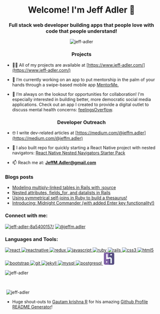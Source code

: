 <h1 align="center">Welcome! I'm Jeff Adler 🙇 </h1>
<h3 align="center">Full stack web developer building apps that people love with code that people understand!</h3>

<p align="center"> <img src="https://komarev.com/ghpvc/?username=jeff-adler" alt="jeff-adler" /> </p>

<h3 align="center">Projects</h3>

- 👨‍💻 All of my projects are available at [https://www.jeff-adler.com/](https://www.jeff-adler.com/)

- 📱 I’m currently working on an app to put mentorship in the palm of your hands through a swipe-based mobile app [MentorMe.](https://www.jeff-adler.com/project/2020-10-05-mentorme)

- 🙏 I’m always on the lookout for opportunities for collaboration! I'm especially interested in building better, more democratic social media applications. Check out an app I created to provide a digital outlet to discuss mental health concerns: [feelingsOverflow](https://www.jeff-adler.com/project/2020-09-13-feelingsoverflow).

<h3 align="center">Developer Outreach</h3>

- 🤓 I write dev-related articles at [https://medium.com/@jeffm.adler](https://medium.com/@jeffm.adler)

- 🚄 I also built repo for quickly starting a React Native project with nested navigators: [React Native Nested Navigators Starter Pack](https://github.com/Jeff-Adler/react-native-navigation-example)

- 📫 Reach me at: **JeffM.Adler@gmail.com**

### Blogs posts

<!-- BLOG-POST-LIST:START -->

- [Modeling multiply-linked tables in Rails with :source](https://medium.com/@jeffm.adler/modeling-multiply-linked-tables-in-rails-with-source-b3b0137d0179?source=rss-fd1089d8862------2)
- [Nested attributes, fields_for, and datalists in Rails](https://medium.com/@jeffm.adler/nested-attributes-fields-for-and-datalists-in-rails-4838204556ff?source=rss-fd1089d8862------2)
- [Using symmetrical self-joins in Ruby to build a thesaurus!](https://medium.com/@jeffm.adler/using-symmetrical-self-joins-in-ruby-to-build-a-thesaurus-f3760167d00e?source=rss-fd1089d8862------2)
- [Introducing: Midnight Commander (with added Enter key functionality!)](https://medium.com/@jeffm.adler/a-quick-fix-way-to-go-full-terminal-on-a-mac-ef5ae6a26604?source=rss-fd1089d8862------2)
<!-- BLOG-POST-LIST:END -->

<p align="left">
<h3 align="left">Connect with me:</h3>
<a href="https://linkedin.com/in/jeff-adler-8a5400157/" target="blank"><img align="center" src="https://cdn.jsdelivr.net/npm/simple-icons@3.0.1/icons/linkedin.svg" alt="jeff-adler-8a5400157/" height="30" width="40" /></a>
<a href="https://medium.com/@jeffm.adler" target="blank"><img align="center" src="https://cdn.jsdelivr.net/npm/simple-icons@3.0.1/icons/medium.svg" alt="@jeffm.adler" height="30" width="40" /></a>
</p>

<h3 align="left">Languages and Tools:</h3>
<p align="left">  <a href="https://reactjs.org/" target="_blank"> <img src="https://devicons.github.io/devicon/devicon.git/icons/react/react-original-wordmark.svg" alt="react" width="40" height="40"/> </a> <a href="https://reactnative.dev/" target="_blank"> <img src="https://reactnative.dev/img/header_logo.svg" alt="reactnative" width="40" height="40"/> </a> <a href="https://redux.js.org" target="_blank"> <img src="https://devicons.github.io/devicon/devicon.git/icons/redux/redux-original.svg" alt="redux" width="40" height="40"/> </a><a href="https://developer.mozilla.org/en-US/docs/Web/JavaScript" target="_blank"> <img src="https://devicons.github.io/devicon/devicon.git/icons/javascript/javascript-original.svg" alt="javascript" width="40" height="40"/> </a> <a href="https://www.ruby-lang.org/en/" target="_blank"> <img src="https://devicons.github.io/devicon/devicon.git/icons/ruby/ruby-original-wordmark.svg" alt="ruby" width="40" height="40"/> </a> <a href="https://rubyonrails.org" target="_blank"> <img src="https://devicons.github.io/devicon/devicon.git/icons/rails/rails-original-wordmark.svg" alt="rails" width="40" height="40"/> </a>  <a href="https://www.w3schools.com/css/" target="_blank"> <img src="https://devicons.github.io/devicon/devicon.git/icons/css3/css3-original-wordmark.svg" alt="css3" width="40" height="40"/> </a>  <a href="https://www.w3.org/html/" target="_blank"> <img src="https://devicons.github.io/devicon/devicon.git/icons/html5/html5-original-wordmark.svg" alt="html5" width="40" height="40"/> </a> <a href="https://getbootstrap.com" target="_blank"> <img src="https://devicons.github.io/devicon/devicon.git/icons/bootstrap/bootstrap-plain.svg" alt="bootstrap" width="40" height="40"/> </a><a href="https://git-scm.com/" target="_blank"> <img src="https://www.vectorlogo.zone/logos/git-scm/git-scm-icon.svg" alt="git" width="40" height="40"/> </a>  <a href="https://jekyllrb.com/" target="_blank"> <img src="https://www.vectorlogo.zone/logos/jekyllrb/jekyllrb-icon.svg" alt="jekyll" width="40" height="40"/> </a> <a href="https://www.mysql.com/" target="_blank"> <img src="https://devicons.github.io/devicon/devicon.git/icons/mysql/mysql-original-wordmark.svg" alt="mysql" width="40" height="40"/> </a> <a href="https://www.postgresql.org" target="_blank"> <img src="https://devicons.github.io/devicon/devicon.git/icons/postgresql/postgresql-original-wordmark.svg" alt="postgresql" width="40" height="40"/> </a> <img src="./screenshots/heroku.png" alt="heroku" width="40" height="40"/> </p>

<p><img align="center" src="https://github-readme-stats.vercel.app/api/top-langs/?username=jeff-adler&layout=compact" alt="jeff-adler" /></p> </br>

<p>&nbsp;<img align="center" src="https://github-readme-stats.vercel.app/api?username=jeff-adler&show_icons=true" alt="jeff-adler" /></p>

- Huge shout-outs to <a href="https://github.com/gautamkrishnar" target="_blank">
  Gautam krishna R</a> for his amazing <a href="https://rahuldkjain.github.io/gh-profile-readme-generator/" target="_blank">Github Profile README Generator</a>!
